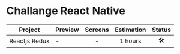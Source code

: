 # Challange React Native

| Project | Preview | Screens | Estimation | Status |
| ------ | ------ | :------: | :------: | :------: |
| Reactjs Redux | - | - | 1 hours |:hammer_and_wrench: |